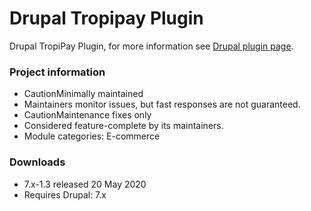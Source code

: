 # Drupal Tropipay Plugin
Drupal TropiPay Plugin, for more information see [Drupal plugin page](https://www.drupal.org/project/tropipay_payments). 

### Project information
- CautionMinimally maintained
- Maintainers monitor issues, but fast responses are not guaranteed.
- CautionMaintenance fixes only
- Considered feature-complete by its maintainers.
- Module categories: E-commerce

### Downloads
- 7.x-1.3 released 20 May 2020
- Requires Drupal: 7.x